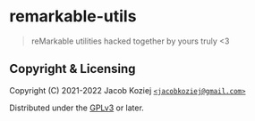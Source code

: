 # remarkable-utils

> reMarkable utilities hacked together by yours truly <3


## Copyright & Licensing

Copyright (C) 2021-2022  Jacob Koziej [`<jacobkoziej@gmail.com>`]

Distributed under the [GPLv3] or later.


[`<jacobkoziej@gmail.com>`]: mailto:jacobkoziej@gmail.com
[GPLv3]: LICENSE.md
